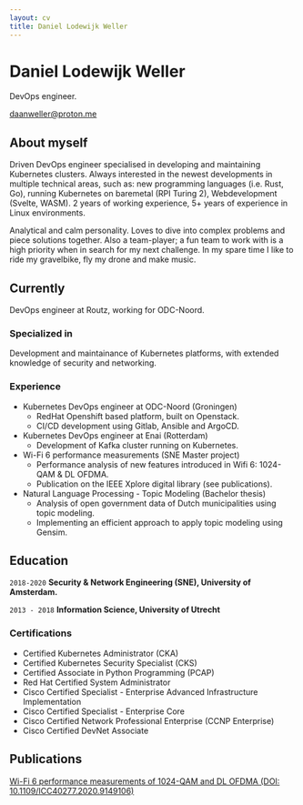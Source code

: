 ```yaml
---
layout: cv
title: Daniel Lodewijk Weller
---
```

# Daniel Lodewijk Weller
DevOps engineer.

<div id="webaddress">
<a href="daanweller@proton.me">daanweller@proton.me</a>
</div>


## About myself

Driven DevOps engineer specialised in developing and maintaining Kubernetes clusters. Always interested in the newest developments in multiple technical areas, such as: new programming languages (i.e. Rust, Go), running Kubernetes on baremetal (RPI Turing 2), Webdevelopment (Svelte, WASM). 2 years of working experience, 5+ years of experience in Linux environments.

Analytical and calm personality. Loves to dive into complex problems and piece solutions together. Also a team-player; a fun team to work with is a high priority when in search for my next challenge. In my spare time I like to ride my gravelbike, fly my drone and make music.

## Currently

DevOps engineer at Routz, working for ODC-Noord.

### Specialized in

Development and maintainance of Kubernetes platforms, with extended knowledge of security and networking.


### Experience

- Kubernetes DevOps engineer at ODC-Noord (Groningen)
  - RedHat Openshift based platform, built on Openstack.
  - CI/CD development using Gitlab, Ansible and ArgoCD.
- Kubernetes DevOps engineer at Enai (Rotterdam)
  - Development of Kafka cluster running on Kubernetes.
- Wi-Fi 6 performance measurements (SNE Master project)
  - Performance analysis of new features introduced in Wifi 6: 1024-QAM & DL OFDMA.
  - Publication on the IEEE Xplore digital library (see publications).
- Natural Language Processing - Topic Modeling (Bachelor thesis)
  - Analysis of open government data of Dutch municipalities using topic modeling.
  - Implementing an efficient approach to apply topic modeling using Gensim.

## Education

`2018-2020`
__Security & Network Engineering (SNE), University of Amsterdam.__

`2013 - 2018`
__Information Science, University of Utrecht__

### Certifications

- Certified Kubernetes Administrator (CKA)
- Certified Kubernetes Security Specialist (CKS)
- Certified Associate in Python Programming (PCAP)
- Red Hat Certified System Administrator 
- Cisco Certified Specialist - Enterprise Advanced Infrastructure Implementation
- Cisco Certified Specialist - Enterprise Core
- Cisco Certified Network Professional Enterprise (CCNP Enterprise)
- Cisco Certified DevNet Associate

## Publications

[Wi-Fi 6 performance measurements of 1024-QAM and DL OFDMA (DOI: 10.1109/ICC40277.2020.9149106)](https://ieeexplore.ieee.org/document/9149106)



<!-- ### Footer

Last updated: December 2022 -->


